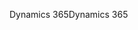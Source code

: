 <span data-ttu-id="20c73-101">Dynamics 365</span><span class="sxs-lookup"><span data-stu-id="20c73-101">Dynamics 365</span></span>